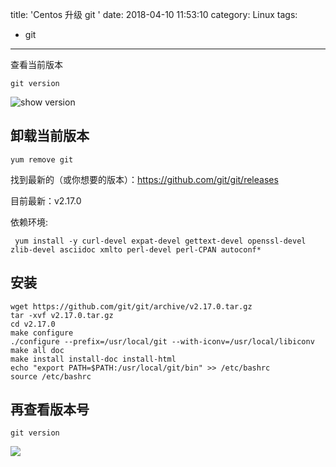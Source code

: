title: 'Centos 升级 git '
date: 2018-04-10 11:53:10
category: Linux
tags: 
- git

---

 

查看当前版本

```
git version 
```

![show version](http://7xkxil.com1.z0.glb.clouddn.com/2018-04-10-show%20version.png)


<!-- more -->


## 卸载当前版本

```
yum remove git
```


找到最新的（或你想要的版本）：https://github.com/git/git/releases

目前最新：v2.17.0

依赖环境:

```
 yum install -y curl-devel expat-devel gettext-devel openssl-devel zlib-devel asciidoc xmlto perl-devel perl-CPAN autoconf*
```

## 安装

```
wget https://github.com/git/git/archive/v2.17.0.tar.gz
tar -xvf v2.17.0.tar.gz
cd v2.17.0
make configure
./configure --prefix=/usr/local/git --with-iconv=/usr/local/libiconv
make all doc
make install install-doc install-html
echo "export PATH=$PATH:/usr/local/git/bin" >> /etc/bashrc
source /etc/bashrc
```

## 再查看版本号

```
git version 
```

![](http://7xkxil.com1.z0.glb.clouddn.com/2018-04-10-15233325844877.jpg)


